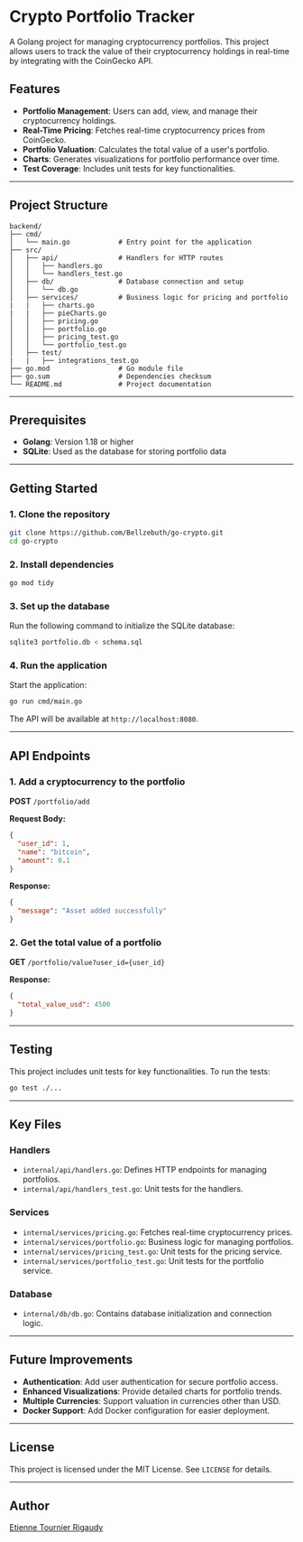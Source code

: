 # Crypto Portfolio Tracker

A Golang project for managing cryptocurrency portfolios. This project allows users to track the value of their cryptocurrency holdings in real-time by integrating with the CoinGecko API.

## Features

- **Portfolio Management**: Users can add, view, and manage their cryptocurrency holdings.
- **Real-Time Pricing**: Fetches real-time cryptocurrency prices from CoinGecko.
- **Portfolio Valuation**: Calculates the total value of a user's portfolio.
- **Charts**: Generates visualizations for portfolio performance over time.
- **Test Coverage**: Includes unit tests for key functionalities.

---

## Project Structure

```
backend/
├── cmd/
│   └── main.go            # Entry point for the application
├── src/
│   ├── api/               # Handlers for HTTP routes
│   │   ├── handlers.go
│   │   └── handlers_test.go
│   ├── db/                # Database connection and setup
│   │   └── db.go
│   ├── services/          # Business logic for pricing and portfolio
|   |   ├── charts.go
|   |   ├── pieCharts.go
│   │   ├── pricing.go
│   │   ├── portfolio.go
│   │   ├── pricing_test.go
│   │   └── portfolio_test.go
│   ├── test/
|   |   ├── integrations_test.go
├── go.mod                 # Go module file
├── go.sum                 # Dependencies checksum
└── README.md              # Project documentation
```

---

## Prerequisites

- **Golang**: Version 1.18 or higher
- **SQLite**: Used as the database for storing portfolio data

---

## Getting Started

### 1. Clone the repository

```bash
git clone https://github.com/Bellzebuth/go-crypto.git
cd go-crypto
```

### 2. Install dependencies

```bash
go mod tidy
```

### 3. Set up the database

Run the following command to initialize the SQLite database:

```bash
sqlite3 portfolio.db < schema.sql
```

### 4. Run the application

Start the application:

```bash
go run cmd/main.go
```

The API will be available at `http://localhost:8080`.

---

## API Endpoints

### 1. Add a cryptocurrency to the portfolio

**POST** `/portfolio/add`

**Request Body:**

```json
{
  "user_id": 1,
  "name": "bitcoin",
  "amount": 0.1
}
```

**Response:**

```json
{
  "message": "Asset added successfully"
}
```

### 2. Get the total value of a portfolio

**GET** `/portfolio/value?user_id={user_id}`

**Response:**

```json
{
  "total_value_usd": 4500
}
```

---

## Testing

This project includes unit tests for key functionalities. To run the tests:

```bash
go test ./...
```

---

## Key Files

### **Handlers**

- `internal/api/handlers.go`: Defines HTTP endpoints for managing portfolios.
- `internal/api/handlers_test.go`: Unit tests for the handlers.

### **Services**

- `internal/services/pricing.go`: Fetches real-time cryptocurrency prices.
- `internal/services/portfolio.go`: Business logic for managing portfolios.
- `internal/services/pricing_test.go`: Unit tests for the pricing service.
- `internal/services/portfolio_test.go`: Unit tests for the portfolio service.

### **Database**

- `internal/db/db.go`: Contains database initialization and connection logic.

---

## Future Improvements

- **Authentication**: Add user authentication for secure portfolio access.
- **Enhanced Visualizations**: Provide detailed charts for portfolio trends.
- **Multiple Currencies**: Support valuation in currencies other than USD.
- **Docker Support**: Add Docker configuration for easier deployment.

---

## License

This project is licensed under the MIT License. See `LICENSE` for details.

---

## Author

[Etienne Tournier Rigaudy](https://github.com/Bellzebuth)
